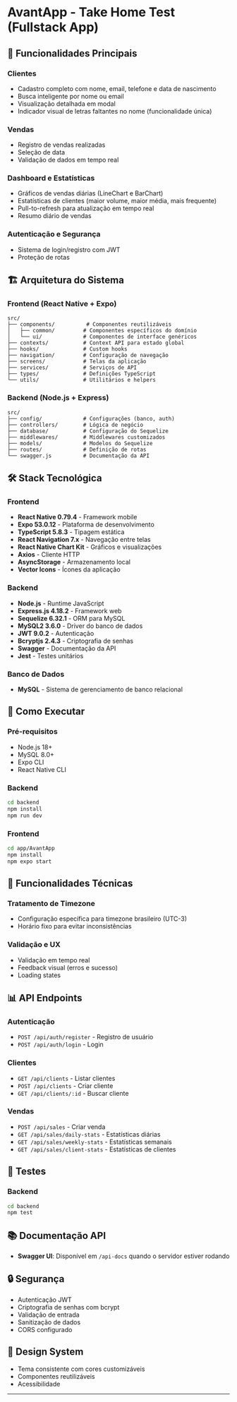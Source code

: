 # AvantApp - Take Home Test (Fullstack App)

## 🎯 Funcionalidades Principais

### Clientes

- Cadastro completo com nome, email, telefone e data de nascimento
- Busca inteligente por nome ou email
- Visualização detalhada em modal
- Indicador visual de letras faltantes no nome (funcionalidade única)

### Vendas

- Registro de vendas realizadas
- Seleção de data
- Validação de dados em tempo real

### Dashboard e Estatísticas

- Gráficos de vendas diárias (LineChart e BarChart)
- Estatísticas de clientes (maior volume, maior média, mais frequente)
- Pull-to-refresh para atualização em tempo real
- Resumo diário de vendas

### Autenticação e Segurança

- Sistema de login/registro com JWT
- Proteção de rotas

## 🏗️ Arquitetura do Sistema

### Frontend (React Native + Expo)

```
src/
├── components/          # Componentes reutilizáveis
│   ├── common/         # Componentes específicos do domínio
│   └── ui/             # Componentes de interface genéricos
├── contexts/           # Context API para estado global
├── hooks/              # Custom hooks
├── navigation/         # Configuração de navegação
├── screens/            # Telas da aplicação
├── services/           # Serviços de API
├── types/              # Definições TypeScript
└── utils/              # Utilitários e helpers
```

### Backend (Node.js + Express)

```
src/
├── config/             # Configurações (banco, auth)
├── controllers/        # Lógica de negócio
├── database/           # Configuração do Sequelize
├── middlewares/        # Middlewares customizados
├── models/             # Modelos do Sequelize
├── routes/             # Definição de rotas
└── swagger.js          # Documentação da API
```

## 🛠️ Stack Tecnológica

### Frontend

- **React Native 0.79.4** - Framework mobile
- **Expo 53.0.12** - Plataforma de desenvolvimento
- **TypeScript 5.8.3** - Tipagem estática
- **React Navigation 7.x** - Navegação entre telas
- **React Native Chart Kit** - Gráficos e visualizações
- **Axios** - Cliente HTTP
- **AsyncStorage** - Armazenamento local
- **Vector Icons** - Ícones da aplicação

### Backend

- **Node.js** - Runtime JavaScript
- **Express.js 4.18.2** - Framework web
- **Sequelize 6.32.1** - ORM para MySQL
- **MySQL2 3.6.0** - Driver do banco de dados
- **JWT 9.0.2** - Autenticação
- **Bcryptjs 2.4.3** - Criptografia de senhas
- **Swagger** - Documentação da API
- **Jest** - Testes unitários

### Banco de Dados

- **MySQL** - Sistema de gerenciamento de banco relacional

## 🚀 Como Executar

### Pré-requisitos

- Node.js 18+
- MySQL 8.0+
- Expo CLI
- React Native CLI

### Backend

```bash
cd backend
npm install
npm run dev
```

### Frontend

```bash
cd app/AvantApp
npm install
npm expo start
```

## 🔧 Funcionalidades Técnicas

### Tratamento de Timezone

- Configuração específica para timezone brasileiro (UTC-3)
- Horário fixo para evitar inconsistências

### Validação e UX

- Validação em tempo real
- Feedback visual (erros e sucesso)
- Loading states

## 📊 API Endpoints

### Autenticação

- `POST /api/auth/register` - Registro de usuário
- `POST /api/auth/login` - Login

### Clientes

- `GET /api/clients` - Listar clientes
- `POST /api/clients` - Criar cliente
- `GET /api/clients/:id` - Buscar cliente

### Vendas

- `POST /api/sales` - Criar venda
- `GET /api/sales/daily-stats` - Estatísticas diárias
- `GET /api/sales/weekly-stats` - Estatísticas semanais
- `GET /api/sales/client-stats` - Estatísticas de clientes

## 🧪 Testes

### Backend

```bash
cd backend
npm test
```

## 📚 Documentação API

- **Swagger UI**: Disponível em `/api-docs` quando o servidor estiver rodando

## 🔒 Segurança

- Autenticação JWT
- Criptografia de senhas com bcrypt
- Validação de entrada
- Sanitização de dados
- CORS configurado

## 🎨 Design System

- Tema consistente com cores customizáveis
- Componentes reutilizáveis
- Acessibilidade

---
